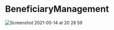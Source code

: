 # BeneficiaryManagement
![Screenshot 2021-05-14 at 20 28 59](https://user-images.githubusercontent.com/4394460/118313518-1d815580-b4f3-11eb-9896-edb0b294e8aa.png)
